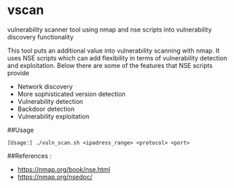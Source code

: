 # vscan

vulnerability scanner tool using nmap and nse scripts into vulnerability discovery functionality

This tool puts an additional value into vulnerability scanning with nmap. 
It uses NSE scripts which can add flexibility in terms of vulnerability detection and exploitation.
Below there are some of the features that NSE scripts provide  

- Network discovery
- More sophisticated version detection
- Vulnerability detection
- Backdoor detection
- Vulnerability exploitation

##Usage 

```[Usage:] ./vuln_scan.sh <ipadress_range> <protocol> <port>```

##References :
- https://nmap.org/book/nse.html
- https://nmap.org/nsedoc/
